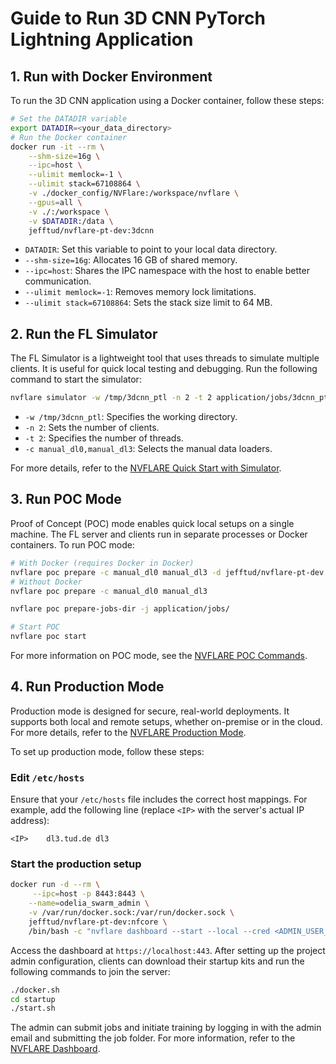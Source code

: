 
# Guide to Run 3D CNN PyTorch Lightning Application

## 1. Run with Docker Environment

To run the 3D CNN application using a Docker container, follow these steps:

```bash
# Set the DATADIR variable
export DATADIR=<your_data_directory>
# Run the Docker container
docker run -it --rm \
    --shm-size=16g \
    --ipc=host \
    --ulimit memlock=-1 \
    --ulimit stack=67108864 \
    -v ./docker_config/NVFlare:/workspace/nvflare \
    --gpus=all \
    -v ./:/workspace \
    -v $DATADIR:/data \
    jefftud/nvflare-pt-dev:3dcnn
```

- `DATADIR`: Set this variable to point to your local data directory.
- `--shm-size=16g`: Allocates 16 GB of shared memory.
- `--ipc=host`: Shares the IPC namespace with the host to enable better communication.
- `--ulimit memlock=-1`: Removes memory lock limitations.
- `--ulimit stack=67108864`: Sets the stack size limit to 64 MB.

## 2. Run the FL Simulator

The FL Simulator is a lightweight tool that uses threads to simulate multiple clients. It is useful for quick local testing and debugging. Run the following command to start the simulator:

```bash
nvflare simulator -w /tmp/3dcnn_ptl -n 2 -t 2 application/jobs/3dcnn_ptl -c manual_dl0,manual_dl3
```

- `-w /tmp/3dcnn_ptl`: Specifies the working directory.
- `-n 2`: Sets the number of clients.
- `-t 2`: Specifies the number of threads.
- `-c manual_dl0,manual_dl3`: Selects the manual data loaders.

For more details, refer to the [NVFLARE Quick Start with Simulator](https://nvflare.readthedocs.io/en/2.4.1/getting_started.html#quick-start-with-simulator).

## 3. Run POC Mode

Proof of Concept (POC) mode enables quick local setups on a single machine. The FL server and clients run in separate processes or Docker containers. To run POC mode:

```bash
# With Docker (requires Docker in Docker)
nvflare poc prepare -c manual_dl0 manual_dl3 -d jefftud/nvflare-pt-dev:3dcnn
# Without Docker
nvflare poc prepare -c manual_dl0 manual_dl3

nvflare poc prepare-jobs-dir -j application/jobs/

# Start POC
nvflare poc start
```

For more information on POC mode, see the [NVFLARE POC Commands](https://nvflare.readthedocs.io/en/2.4.1/user_guide/nvflare_cli/poc_command.html).

## 4. Run Production Mode

Production mode is designed for secure, real-world deployments. It supports both local and remote setups, whether on-premise or in the cloud. For more details, refer to the [NVFLARE Production Mode](https://nvflare.readthedocs.io/en/2.4.1/real_world_fl.html).

To set up production mode, follow these steps:

### Edit `/etc/hosts`

Ensure that your `/etc/hosts` file includes the correct host mappings. For example, add the following line (replace `<IP>` with the server's actual IP address):

```plaintext
<IP>    dl3.tud.de dl3
```

### Start the production setup

```bash
docker run -d --rm \
     --ipc=host -p 8443:8443 \
    --name=odelia_swarm_admin \
    -v /var/run/docker.sock:/var/run/docker.sock \
    jefftud/nvflare-pt-dev:nfcore \
    /bin/bash -c "nvflare dashboard --start --local --cred <ADMIN_USER_EMAIL>:<PASSWORD>"
```

Access the dashboard at `https://localhost:443`. After setting up the project admin configuration, clients can download their startup kits and run the following commands to join the server:

```bash
./docker.sh
cd startup
./start.sh
```

The admin can submit jobs and initiate training by logging in with the admin email and submitting the job folder. For more information, refer to the [NVFLARE Dashboard](https://nvflare.readthedocs.io/en/2.4.1/user_guide/dashboard_ui.html).

